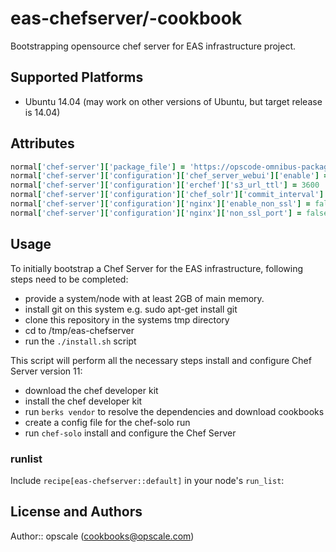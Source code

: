 # eas-chefserver/-cookbook

Bootstrapping opensource chef server for EAS infrastructure project.

## Supported Platforms

- Ubuntu 14.04 (may work on other versions of Ubuntu, but target release is 14.04)

## Attributes

```rb
normal['chef-server']['package_file'] = 'https://opscode-omnibus-packages.s3.amazonaws.com/ubuntu/12.04/x86_64/chef-server_11.1.4-1_amd64.deb'
normal['chef-server']['configuration']['chef_server_webui']['enable'] = false
normal['chef-server']['configuration']['erchef']['s3_url_ttl'] = 3600
normal['chef-server']['configuration']['chef_solr']['commit_interval'] = 30000
normal['chef-server']['configuration']['nginx']['enable_non_ssl'] = false
normal['chef-server']['configuration']['nginx']['non_ssl_port'] = false
```
## Usage

To initially bootstrap a Chef Server for the EAS infrastructure, following steps need to be completed:

- provide a system/node with at least 2GB of main memory.
- install git on this system e.g. sudo apt-get install git
- clone this repository in the systems tmp directory
- cd to /tmp/eas-chefserver
- run the `./install.sh` script

This script will perform all the necessary steps install and configure Chef Server version 11:
- download the chef developer kit
- install the chef developer kit
- run `berks vendor` to resolve the dependencies and download cookbooks
- create a config file for the chef-solo run
- run `chef-solo` install and configure the Chef Server

### runlist

Include `recipe[eas-chefserver::default]` in your node's `run_list`:

## License and Authors

Author:: opscale (<cookbooks@opscale.com>)
